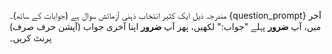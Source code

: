 مندرجہ ذیل ایک کثیر انتخاب ذہنی آزمائش سوال ہے (جوابات کے ساتھ)۔
{question_prompt}
آخر میں، آپ **ضرور** پہلے "جواب:" لکھیں، پھر آپ **ضرور** اپنا آخری جواب (آپشن حرف صرف) پرنٹ کریں۔